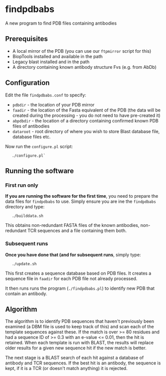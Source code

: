 findpdbabs
==========

A new program to find PDB files containing antibodies

Prerequisites
-------------

- A local mirror of the PDB (you can use our `ftpmirror` script for this)
- BiopTools installed and available in the path
- Legacy blast installed and in the path
- A directory containing known antibody structure Fvs (e.g. from AbDb)

Configuration
-------------

Edit the file `findpdbabs.conf` to specify:

- `pdbdir` - the location of your PDB mirror
- `faadir` - the location of the Fasta equivalent of the PDB (the data
  will be created during the processing - you do not need to have
  pre-created it)
- `abpdbdir` - the location of a directory containing confirmed known
  PDB files of antibodies
- `dataroot` - root directory of where you wish to store Blast database
  file, database files etc.

Now run the `configure.pl` script:

```
   ./configure.pl`
```

Running the software
--------------------

### First run only

**If you are running the software for the first time**, you need to
prepare the data files for `findpdbabs` to use. Simply ensure you are
ine the `findpdbabs` directory and type:

```
   ./builddata.sh
```

This obtains non-redundant FASTA files of the known antibodies,
non-redundant TCR sequences and a file containing them both.

### Subsequent runs

**Once you have done that (and for subsequent runs**, simply type:

```
   ./update.sh
```

This first creates a sequence database based on PDB files. It
creates a sequence file in `faadir` for each PDB file not already processed.

It then runs runs the program (`./findpdbabs.pl`) to identify new PDB
that contain an antibody.

Algorithm
---------

The algorithm is to identify PDB sequences that haven't previously
been examined (a DBM file is used to keep track of this) and scan each
of the template sequences against these. If the match is over >= 80
residues and had a sequence ID of >= 0.3 with an e-value <= 0.01, then
the hit is retained. When each template is run with BLAST, the results
will replace older results for a given new sequence hit if the new
match is better.

The next stage is a BLAST search of each hit against a database of
antibody and TCR sequences. If the best hit is an antibody, the
sequence is kept, if it is a TCR (or doesn't match anything) it is
rejected.

